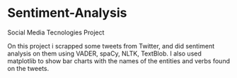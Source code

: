 # Sentiment-Analysis
Social Media Tecnologies Project

On this project i scrapped some tweets from Twitter, and did sentiment analysis on them using VADER, spaCy, NLTK, TextBlob. I also used matplotlib to show bar charts with the names of the entities and verbs found on the tweets.
